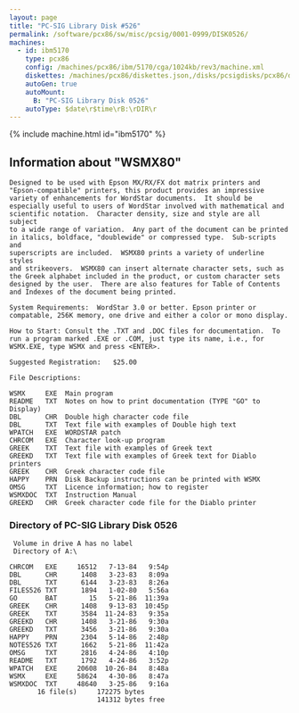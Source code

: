 ```yaml
---
layout: page
title: "PC-SIG Library Disk #526"
permalink: /software/pcx86/sw/misc/pcsig/0001-0999/DISK0526/
machines:
  - id: ibm5170
    type: pcx86
    config: /machines/pcx86/ibm/5170/cga/1024kb/rev3/machine.xml
    diskettes: /machines/pcx86/diskettes.json,/disks/pcsigdisks/pcx86/diskettes.json
    autoGen: true
    autoMount:
      B: "PC-SIG Library Disk 0526"
    autoType: $date\r$time\rB:\rDIR\r
---
```


{% include machine.html id="ibm5170" %}

## Information about "WSMX80"

    Designed to be used with Epson MX/RX/FX dot matrix printers and
    "Epson-compatible" printers, this product provides an impressive
    variety of enhancements for WordStar documents.  It should be
    especially useful to users of WordStar involved with mathematical and
    scientific notation.  Character density, size and style are all subject
    to a wide range of variation.  Any part of the document can be printed
    in italics, boldface, "doublewide" or compressed type.  Sub-scripts and
    superscripts are included.  WSMX80 prints a variety of underline styles
    and strikeovers.  WSMX80 can insert alternate character sets, such as
    the Greek alphabet included in the product, or custom character sets
    designed by the user.  There are also features for Table of Contents
    and Indexes of the document being printed.
    
    System Requirements:  WordStar 3.0 or better. Epson printer or
    compatable, 256K memory, one drive and either a color or mono display.
    
    How to Start: Consult the .TXT and .DOC files for documentation.  To
    run a program marked .EXE or .COM, just type its name, i.e., for
    WSMX.EXE, type WSMX and press <ENTER>.
    
    Suggested Registration:   $25.00
    
    File Descriptions:
    
    WSMX     EXE  Main program
    README   TXT  Notes on how to print documentation (TYPE "GO" to Display)
    DBL      CHR  Double high character code file
    DBL      TXT  Text file with examples of Double high text
    WPATCH   EXE  WORDSTAR patch
    CHRCOM   EXE  Character look-up program
    GREEK    TXT  Text file with examples of Greek text
    GREEKD   TXT  Text file with examples of Greek text for Diablo printers
    GREEK    CHR  Greek character code file
    HAPPY    PRN  Disk Backup instructions can be printed with WSMX
    OMSG     TXT  Licence information; how to register
    WSMXDOC  TXT  Instruction Manual
    GREEKD   CHR  Greek character code file for the Diablo printer

### Directory of PC-SIG Library Disk 0526

     Volume in drive A has no label
     Directory of A:\

    CHRCOM   EXE     16512   7-13-84   9:54p
    DBL      CHR      1408   3-23-83   8:09a
    DBL      TXT      6144   3-23-83   8:26a
    FILES526 TXT      1894   1-02-80   5:56a
    GO       BAT        15   5-21-86  11:39a
    GREEK    CHR      1408   9-13-83  10:45p
    GREEK    TXT      3584  11-24-83   9:35a
    GREEKD   CHR      1408   3-21-86   9:30a
    GREEKD   TXT      3456   3-21-86   9:30a
    HAPPY    PRN      2304   5-14-86   2:48p
    NOTES526 TXT      1662   5-21-86  11:42a
    OMSG     TXT      2816   4-24-86   4:10p
    README   TXT      1792   4-24-86   3:52p
    WPATCH   EXE     20608  10-26-84   8:48a
    WSMX     EXE     58624   4-30-86   8:47a
    WSMXDOC  TXT     48640   3-25-86   9:16a
           16 file(s)     172275 bytes
                          141312 bytes free
